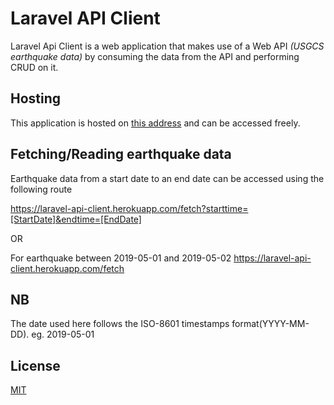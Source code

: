 # Laravel API Client
Laravel Api Client is a web application that makes use of a Web API _(USGCS earthquake data)_ by consuming the data from the API and performing CRUD on it.

## Hosting 
This application is hosted on [this address](https://laravel-api-client.herokuapp.com) and can be accessed freely.

## Fetching/Reading earthquake data
Earthquake data from a start date to an end date can be accessed using the following route 

https://laravel-api-client.herokuapp.com/fetch?starttime=[StartDate]&endtime=[EndDate]

OR 

For earthquake between 2019-05-01 and 2019-05-02
https://laravel-api-client.herokuapp.com/fetch

## NB
The date used here follows the ISO-8601 timestamps format(YYYY-MM-DD). 
eg. 2019-05-01


## License
[MIT](https://choosealicense.com/licenses/mit/)
